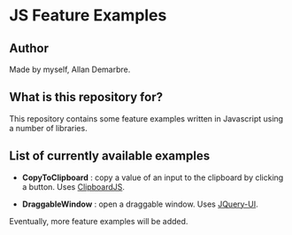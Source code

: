 # JS Feature Examples #

## Author ##

Made by myself, Allan Demarbre.

## What is this repository for? ##

This repository contains some feature examples written in Javascript using a number of libraries.

## List of currently available examples ##

* __CopyToClipboard__ : copy a value of an input to the clipboard by clicking a button. Uses [ClipboardJS](https://clipboardjs.com/).

* __DraggableWindow__ : open a draggable window. Uses [JQuery-UI](https://jqueryui.com/).

Eventually, more feature examples will be added.
